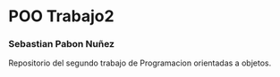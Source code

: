 # POO Trabajo2

### Sebastian Pabon Nuñez

Repositorio del segundo trabajo de Programacion orientadas a objetos.

